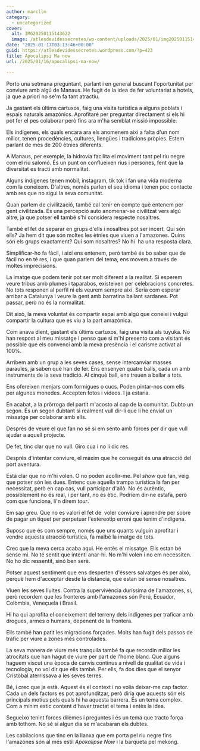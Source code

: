 ```yaml
---
author: marcllm
category:
  - uncategorized
cover:
  alt: IMG20250115143622
  image: /atlesdevidessecretes/wp-content/uploads/2025/01/img20250115143622.jpg
date: "2025-01-17T03:13:46+00:00"
guid: https://atlesdevidessecretes.wordpress.com/?p=423
title: Apocalipsi Ma now
url: /2025/01/16/apocalipsi-ma-now/

---
```

Porto una setmana preguntant, parlant i en general buscant l'oportunitat per conviure amb algú de Manaus. He fugit de la idea de fer voluntariat a hotels, ja que a priori no se'm fa tant atractiu.

Ja gastant els últims cartuxos, faig una visita turística a alguns poblats i espais naturals amazònics. Aprofitaré per preguntar directament si els hi pot fer el pes colaborar però fins ara m'ha semblat missió impossible.

Els indígenes, els quals encara ara els anomenem així a falta d'un nom millor, tenen procedències, cultures, llengües i tradicions pròpies. Estem parlant de més de 200 ètnies diferents.

A Manaus, per exemple, la hidrovia facilita el moviment tant pel riu negre com el riu salomó. És un punt on conflueixen rius i persones, fent que la diversitat es tracti amb normalitat.

Alguns indígenes tenen mòbil, instagram, tik tok i fan una vida moderna com la coneixem. D'altres, només parlen el seu idioma i tenen poc contacte amb res que no sigui la seva comunitat.

Quan parlem de civilització, també cal tenir en compte què entenem per gent civilitzada. És una percepció auto anomenar-se civilitzat vers algú altre, ja que potser ell també s'hi considera respecte nosaltres.

També el fet de separar en grups d'ells i nosaltres pot ser incert. Qui són ells? Ja hem dit que són moltes les ètnies que viuen a l'amazones. Quins són els grups exactament? Qui som nosaltres? No hi  ha una resposta clara.

Simplificar-ho fa fàcil, i així ens entenem, però també és bo saber que de fàcil no en té res, i que quan parlem del tema, ens movem a través de moltes imprecisions.

La imatge que podem tenir pot ser molt diferent a la realitat. Si esperem veure tribus amb plumes i taparabos, existeixen per celebracions concretes. No tots responen al perfil ni els veurem sempre així. Seria com esperar arribar a Catalunya i veure la gent amb barratina ballant sardanes. Pot passar, però no és la normalitat.

Dit això, la meva voluntat és compartir espai amb algú que coneixi i vulgui compartir la cultura que es viu a la part amazònica.

Com anava dient, gastant els últims cartuxos, faig una visita als tuyuka. No han respost al meu missatge i penso que si m'hi presento com a visitant és possible que els convenci amb la meva presència i el carisme activat al 100%.

Arribem amb un grup a les seves cases, sense intercanviar masses paraules, ja saben què han de fer. Ens ensenyen quatre balls, cada un amb instruments de la seva tradició. Al cinquè ball, ens treuen a ballar a tots.

Ens ofereixen menjars com formigues o cucs. Poden pintar-nos com ells per algunes monedes. Accepten fotos i videos. I ja estaria.

En acabat, a la pròrroga del partit m'acosto al cap de la comunitat. Dubto un segon. És un segon dubtant si realment vull dir-li que li he enviat un missatge per colaborar amb ells.

Després de veure el que fan no sé si em sento amb forces per dir que vull ajudar a aquell projecte.

De fet, tinc clar que no vull. Giro cua i no li dic res.

Després d'intentar conviure, el màxim que he conseguit és una atracció del port aventura.

Està clar que no m'hi volen. O no poden acollir-me. Pel _show_ que fan, veig que potser són les dues. Entenc que aquella trampa turística la fan per necessitat, però en cap cas, vull participar d'allò. No és autèntic, possiblement no és real, i per tant, no és ètic. Podríem dir-ne estafa, però com que funciona, li'n direm _tour_.

Em sap greu. Que no es valori el fet de  voler conviure i aprendre per sobre de pagar un tiquet per perpetuar l'estereotip erroni que tenim d'indigena.

Suposo que és com sempre, només que uns quants vulguin aprofitar i vendre aquesta atracció turística, fa malbé la imatge de tots.

Crec que la meva cerca acaba aqui. He entès el missatge. Ells estan bé sense mi. No té sentit que intenti anar-hi. No m'hi volen i no em necessiten. No ho dic ressentit, sinó ben serè.

Potser aquest sentiment que ens desperten d'éssers salvatges és per això, perquè hem d'acceptar desde la distància, que estan bé sense nosaltres.

Viuen les seves lluites. Contra la supervivència duríssima de l'amazones, si, però recordem que les fronteres amb l'amazones són Perú, Ecuador, Colòmbia, Veneçuela i Brasil.

Hi ha qui aprofita el coneixement del terreny dels indígenes per traficar amb drogues, armes o humans, depenent de la frontera.

Ells també han patit les migracions forçades. Molts han fugit dels passos de tràfic per viure a zones més controlades.

La seva manera de viure més tranquila també fa que recordin millor les atrocitats que han hagut de viure per part de l'home blanc. Que alguns haguem viscut una època de canvis continus a nivell de qualitat de vida i tecnologia, no vol dir que ells també. Per ells, fa dos dies que el senyor Cristòbal aterrissava a les seves terres.

Bé, i crec que ja està. Aquest és el context i no volia deixar-me cap factor. Cada un dels factors es pot aprofunditzar, però diria que aquests són els principals motius pels quals hi ha aquesta barrera. És un tema complex. Com a mínim estic content d'haver tractat el tema i entès la idea.

Segueixo tenint forces dilemes i preguntes i és un tema que tracto força amb tothom. No sé si algun dia se m'acabaran els dubtes.

Les cabilacions que tinc en la llanxa que em porta pel riu negre fins l'amazones són al més estil _Apokalipse Now_ i la barqueta pel mekong.
